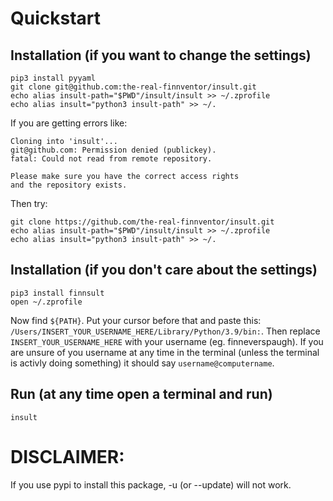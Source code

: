 # Quickstart
## Installation (if you want to change the settings)
```
pip3 install pyyaml
git clone git@github.com:the-real-finnventor/insult.git
echo alias insult-path="$PWD"/insult/insult >> ~/.zprofile
echo alias insult="python3 insult-path" >> ~/.
```

If you are getting errors like:
```
Cloning into 'insult'...
git@github.com: Permission denied (publickey).
fatal: Could not read from remote repository.

Please make sure you have the correct access rights
and the repository exists.
```

Then try:
```
git clone https://github.com/the-real-finnventor/insult.git
echo alias insult-path="$PWD"/insult/insult >> ~/.zprofile
echo alias insult="python3 insult-path" >> ~/.
```

## Installation (if you don't care about the settings)
```
pip3 install finnsult
open ~/.zprofile
```

Now find `${PATH}`. Put your cursor before that and paste this: `/Users/INSERT_YOUR_USERNAME_HERE/Library/Python/3.9/bin:`. Then replace `INSERT_YOUR_USERNAME_HERE` with your username (eg. finneverspaugh). If you are unsure of you username at any time in the terminal (unless the terminal is activly doing something) it should say `username@computername`.

## Run (at any time open a terminal and run)
```
insult
```

# DISCLAIMER: 
If you use pypi to install this package, -u (or --update) will not work.